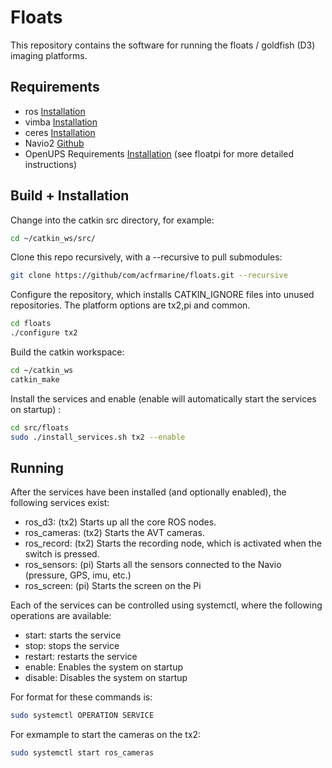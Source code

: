 # Floats

This repository contains the software for running the floats / goldfish (D3) imaging platforms.

## Requirements

- ros [Installation](http://wiki.ros.org/melodic/Installation)
- vimba [Installation](https://www.alliedvision.com/en/products/software.html)
- ceres [Installation](http://ceres-solver.org/installation.html)
- Navio2 [Github](https://github.com/emlid/Navio2.git)
- OpenUPS Requirements [Installation](https://github.com/mini-box/openups) (see floatpi for more detailed instructions)

## Build + Installation

Change into the catkin src directory, for example:
```bash
cd ~/catkin_ws/src/
```

Clone this repo recursively, with a --recursive to pull submodules:
```bash
git clone https://github/com/acfrmarine/floats.git --recursive
```

Configure the repository, which installs CATKIN_IGNORE files into unused repositories. The platform options are tx2,pi and common.
```bash
cd floats
./configure tx2
```

Build the catkin workspace:
```bash
cd ~/catkin_ws
catkin_make
```

Install the services and enable (enable will automatically start the services on startup) :
```bash
cd src/floats
sudo ./install_services.sh tx2 --enable
```


## Running

After the services have been installed (and optionally enabled), the following services exist:
- ros_d3: (tx2) Starts up all the core ROS nodes.
- ros_cameras: (tx2) Starts the AVT cameras.
- ros_record: (tx2) Starts the recording node, which is activated when the switch is pressed.
- ros_sensors: (pi) Starts all the sensors connected to the Navio (pressure, GPS, imu, etc.)
- ros_screen: (pi) Starts the screen on the Pi

Each of the services can be controlled using systemctl, where the following operations are available:
- start: starts the service
- stop: stops the service
- restart: restarts the service
- enable: Enables the system on startup
- disable: Disables the system on startup

For format for these commands is:
```bash
sudo systemctl OPERATION SERVICE
```
For exmample to start the cameras on the tx2:
```bash
sudo systemctl start ros_cameras
```